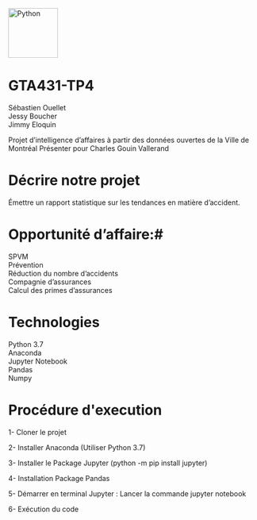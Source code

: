 <img src="https://upload.wikimedia.org/wikipedia/commons/c/c3/Python-logo-notext.svg" alt="Python" width="100px"/> 

# GTA431-TP4 #

Sébastien Ouellet<br />Jessy Boucher<br />Jimmy Eloquin

Projet d’intelligence d’affaires à partir des données ouvertes de la Ville de Montréal
Présenter pour Charles Gouin Vallerand

# Décrire notre projet #
Émettre un rapport statistique sur les tendances en matière d’accident.​

# Opportunité d’affaire:#​
SPVM​<br />
Prévention​<br />
Réduction du nombre d’accidents​<br />
Compagnie d’assurances​<br />
Calcul des primes d’assurances<br />

# Technologies #
Python 3.7<br />
Anaconda<br />
Jupyter Notebook<br />
Pandas<br />
Numpy

# Procédure d'execution #

1- Cloner le projet

2- Installer Anaconda (Utiliser Python 3.7)

3- Installer le Package Jupyter (python -m pip install jupyter)

4- Installation Package Pandas

5- Démarrer en terminal Jupyter : Lancer la commande jupyter notebook

6- Exécution du code



